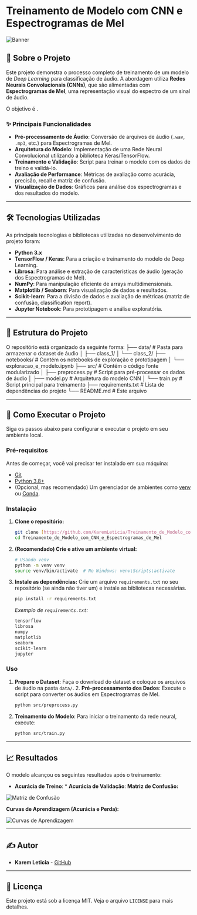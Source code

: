 # Treinamento de Modelo com CNN e Espectrogramas de Mel

![Banner](httpsd://user-images.githubusercontent.com/109232048/202933756-6a864731-1579-4679-b148-c923d536777c.png)


## 📄 Sobre o Projeto

Este projeto demonstra o processo completo de treinamento de um modelo de *Deep Learning* para classificação de áudio. A abordagem utiliza **Redes Neurais Convolucionais (CNNs)**, que são alimentadas com **Espectrogramas de Mel**, uma representação visual do espectro de um sinal de áudio.

O objetivo é .

### ✨ Principais Funcionalidades

* **Pré-processamento de Áudio**: Conversão de arquivos de áudio (`.wav`, `.mp3`, etc.) para Espectrogramas de Mel.
* **Arquitetura do Modelo**: Implementação de uma Rede Neural Convolucional utilizando a biblioteca Keras/TensorFlow.
* **Treinamento e Validação**: Script para treinar o modelo com os dados de treino e validá-lo.
* **Avaliação de Performance**: Métricas de avaliação como acurácia, precisão, recall e matriz de confusão.
* **Visualização de Dados**: Gráficos para análise dos espectrogramas e dos resultados do modelo.

---

## 🛠️ Tecnologias Utilizadas

As principais tecnologias e bibliotecas utilizadas no desenvolvimento do projeto foram:

* **Python 3.x**
* **TensorFlow / Keras**: Para a criação e treinamento do modelo de Deep Learning.
* **Librosa**: Para análise e extração de características de áudio (geração dos Espectrogramas de Mel).
* **NumPy**: Para manipulação eficiente de arrays multidimensionais.
* **Matplotlib / Seaborn**: Para visualização de dados e resultados.
* **Scikit-learn**: Para a divisão de dados e avaliação de métricas (matriz de confusão, classification report).
* **Jupyter Notebook**: Para prototipagem e análise exploratória.

---

## 📂 Estrutura do Projeto

O repositório está organizado da seguinte forma:
├── data/                  # Pasta para armazenar o dataset de áudio
│   ├── class_1/
│   └── class_2/
├── notebooks/             # Contém os notebooks de exploração e prototipagem
│   └── exploracao_e_modelo.ipynb
├── src/                   # Contém o código fonte modularizado
│   ├── preprocess.py      # Script para pré-processar os dados de áudio
│   ├── model.py           # Arquitetura do modelo CNN
│   └── train.py           # Script principal para treinamento
├── requirements.txt       # Lista de dependências do projeto
└── README.md              # Este arquivo

---

## 🚀 Como Executar o Projeto

Siga os passos abaixo para configurar e executar o projeto em seu ambiente local.

### Pré-requisitos

Antes de começar, você vai precisar ter instalado em sua máquina:
* [Git](https://git-scm.com)
* [Python 3.8+](https://www.python.org/downloads/)
* (Opcional, mas recomendado) Um gerenciador de ambientes como [venv](https://docs.python.org/3/library/venv.html) ou [Conda](https://docs.conda.io/en/latest/).

### Instalação

1.  **Clone o repositório:**
    ```bash
    git clone [https://github.com/KaremLeticia/Treinamento_de_Modelo_com_CNN_e_Espectrogramas_de_Mel.git](https://github.com/KaremLeticia/Treinamento_de_Modelo_com_CNN_e_Espectrogramas_de_Mel.git)
    cd Treinamento_de_Modelo_com_CNN_e_Espectrogramas_de_Mel
    ```

2.  **(Recomendado) Crie e ative um ambiente virtual:**
    ```bash
    # Usando venv
    python -m venv venv
    source venv/bin/activate  # No Windows: venv\Scripts\activate
    ```

3.  **Instale as dependências:**
    Crie um arquivo `requirements.txt` no seu repositório (se ainda não tiver um) e instale as bibliotecas necessárias.
    ```bash
    pip install -r requirements.txt
    ```
    *Exemplo de `requirements.txt`:*
    ```txt
    tensorflow
    librosa
    numpy
    matplotlib
    seaborn
    scikit-learn
    jupyter
    ```

### Uso

1.  **Prepare o Dataset**:
    Faça o download do dataset e coloque os arquivos de áudio na pasta `data/`.
    2.  **Pré-processamento dos Dados**:
    Execute o script para converter os áudios em Espectrogramas de Mel.
    ```bash
    python src/preprocess.py
    ```

3.  **Treinamento do Modelo**:
    Para iniciar o treinamento da rede neural, execute:
    ```bash
    python src/train.py
    ```

---

## 📈 Resultados

O modelo alcançou os seguintes resultados após o treinamento:

* **Acurácia de Treino**: * **Acurácia de Validação**: **Matriz de Confusão:**

![Matriz de Confusão](caminho/para/sua/imagem_matriz.png)

**Curvas de Aprendizagem (Acurácia e Perda):**

![Curvas de Aprendizagem](caminho/para/sua/imagem_curvas.png)

---

## ✍️ Autor

* **Karem Leticia** - [GitHub](https://github.com/KaremLeticia)

---

## 📄 Licença

Este projeto está sob a licença MIT. Veja o arquivo `LICENSE` para mais detalhes.
